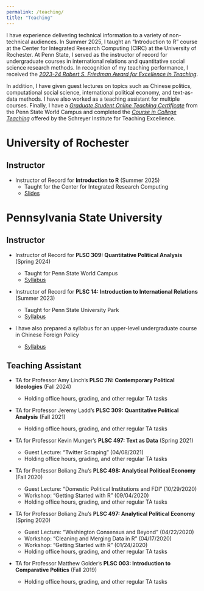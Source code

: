 ```yaml
---
permalink: /teaching/
title: "Teaching"
---
```


I have experience delivering technical information to a variety of non-technical audiences. In Summer 2025, I taught an “Introduction to R” course at the Center for Integrated Research Computing (CIRC) at the University of Rochester. At Penn State, I served as the instructor of record for undergraduate courses in international relations and quantitative social science research methods. In recognition of my teaching performance, I received the [<i>2023-24 Robert S. Friedman Award for Excellence in Teaching</i>](https://github.com/AngelVillegasCruz/AngelVillegasCruz.github.io/raw/9d3d4f52472b27a07819804138948707be50923d/files/VillegasCrus%2C%20Angel%20Friedman%20award%20for%2023-24%20memo.pdf).

In addition, I have given guest lectures on topics such as Chinese politics, computational social science, international political economy, and text-as-data methods. I have also worked as a teaching assistant for multiple courses. Finally, I have a [<i>Graduate Student Online Teaching Certificate</i>](https://github.com/AngelVillegasCruz/AngelVillegasCruz.github.io/raw/9d3d4f52472b27a07819804138948707be50923d/files/Graduate%20Student%20Online%20Teaching%20Certificate.pdf) from the Penn State World Campus and completed the [<i>Course in College Teaching</i>](https://github.com/AngelVillegasCruz/AngelVillegasCruz.github.io/raw/9d3d4f52472b27a07819804138948707be50923d/files/CCT%20spring%202022%20certificate_Angel%20Villegas.pdf) offered by the Schreyer Institute for Teaching Excellence.

# University of Rochester
## Instructor

- Instructor of Record for <b>Introduction to R</b> (Summer 2025)
  - Taught for the Center for Integrated Research Computing
  - [Slides](https://github.com/AngelVillegasCruz/AngelVillegasCruz.github.io/raw/master/files/PLSC%20309%20Spring%202024.pdf)

# Pennsylvania State University
## Instructor

- Instructor of Record for <b>PLSC 309: Quantitative Political Analysis</b> (Spring 2024)
  - Taught for Penn State World Campus
  - [Syllabus](https://github.com/AngelVillegasCruz/AngelVillegasCruz.github.io/raw/master/files/PLSC%20309%20Spring%202024.pdf)

- Instructor of Record for <b>PLSC 14: Introduction to International Relations</b> (Summer 2023)
  - Taught for Penn State University Park
  - [Syllabus](https://github.com/AngelVillegasCruz/AngelVillegasCruz.github.io/raw/master/files/PLSC%309%20Summer%202023.pdf)

- I have also prepared a syllabus for an upper-level undergraduate course in Chinese Foreign Policy
  - [Syllabus](https://github.com/AngelVillegasCruz/AngelVillegasCruz.github.io/raw/master/files/Chinese%20Foreign%20Policy%20Syllabus%2C%20VillegasCruz.pdf)

## Teaching Assistant

- TA for Professor Amy Linch’s <b>PLSC 7N: Contemporary Political Ideologies</b> (Fall 2024)
  - Holding office hours, grading, and other regular TA tasks

- TA for Professor Jeremy Ladd’s <b>PLSC 309: Quantitative Political Analysis</b> (Fall 2021)
  - Holding office hours, grading, and other regular TA tasks

- TA for Professor Kevin Munger’s <b>PLSC 497: Text as Data</b> (Spring 2021)
  - Guest Lecture: “Twitter Scraping” (04/08/2021)
  - Holding office hours, grading, and other regular TA tasks

- TA for Professor Boliang Zhu’s <b>PLSC 498: Analytical Political Economy</b> (Fall 2020)
  - Guest Lecture: “Domestic Political Institutions and FDI” (10/29/2020)
  - Workshop: “Getting Started with R” (09/04/2020)
  - Holding office hours, grading, and other regular TA tasks

- TA for Professor Boliang Zhu’s <b>PLSC 497: Analytical Political Economy</b> (Spring 2020)
  - Guest Lecture: “Washington Consensus and Beyond” (04/22/2020)
  - Workshop: “Cleaning and Merging Data in R” (04/17/2020)
  - Workshop: “Getting Started with R” (01/24/2020)
  - Holding office hours, grading, and other regular TA tasks

- TA for Professor Matthew Golder’s <b>PLSC 003: Introduction to Comparative Politics</b> (Fall 2019)
  - Holding office hours, grading, and other regular TA tasks
